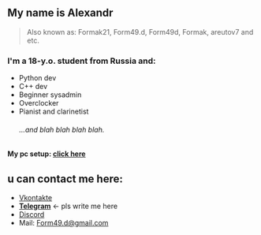 ## My name is Alexandr
> Also known as: Formak21, Form49.d, Form49d, Formak, areutov7 and etc.

### I'm a 18-y.o. student from Russia and:
- Python dev
- C++ dev
- Beginner sysadmin
- Overclocker
- Pianist and clarinetist
    ###### ...and blah blah blah blah.


#### My pc setup: **[click here](pc_readme.md)**

## u can contact me here:
- [Vkontakte](https://vk.com/formak21)
- **[Telegram](https://t.me/formak21)**  <- pls write me here
- [Discord](https://discordapp.com/users/458674488683528195)
- Mail: Form49.d@gmail.com